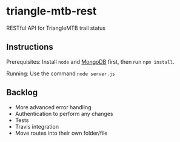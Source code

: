 # triangle-mtb-rest
RESTful API for TriangleMTB trail status

## Instructions

Prerequisites: Install `node` and [MongoDB](https://www.digitalocean.com/community/tutorials/how-to-install-mongodb-on-ubuntu-16-04) first, then run `npm install`.

Running: Use the command `node server.js`

## Backlog
* More advanced error handling
* Authentication to perform any changes
* Tests
* Travis integration
* Move routes into their own folder/file
